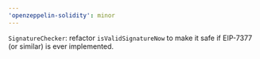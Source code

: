 ```yaml
---
'openzeppelin-solidity': minor
---
```


`SignatureChecker`: refactor `isValidSignatureNow` to make it safe if EIP-7377 (or similar) is ever implemented.
